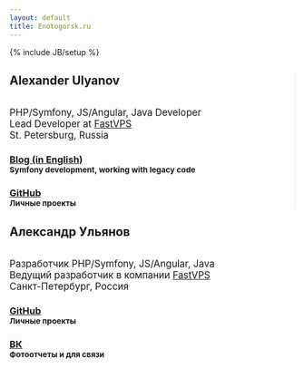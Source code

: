 ```yaml
---
layout: default
title: Enotogorsk.ru
---
```

{% include JB/setup %}

<div class="row">
<div class="col-md-6 text-right" style="border-right: 1px solid #eee;">

<h2>Alexander Ulyanov</h2>
<br>
<big class="text-muted">PHP/Symfony, JS/Angular, Java Developer<br>
Lead Developer at <a href="http://vps2fast.com/">FastVPS</a><br>
St. Petersburg, Russia</big>

<h3><a href="{{ BASE_PATH }}/en.html">Blog (in English)</a><br><small>Symfony development, working with legacy code</small></h3>
<h3><a href="http://github.com/Ringtail1402">GitHub</a><br><small>Личные проекты</small></h3>

</div>
<div class="col-md-6 text-left">

<h2>Александр Ульянов</h2>
<br>
<big class="text-muted">Разработчик PHP/Symfony, JS/Angular, Java<br>
Ведущий разработчик в компании <a href="http://fastvps.ru/">FastVPS</a><br>
Санкт-Петербург, Россия</big>

<h3><a href="http://github.com/Ringtail1402">GitHub</a><br><small>Личные проекты</small></h3>
<h3><a href="https://vk.com/ringtail">ВК</a><br><small>Фотоотчеты и для связи</small></h3>

</div>
</div>

<div class="row"><div class="col-xs-12">
    <h1 class="text-center">
        <a href="mailto:procyonar@gmail.com" class="text-muted"><i class="glyphicon glyphicon-envelope"></a>
    </h1>
</div></div>
